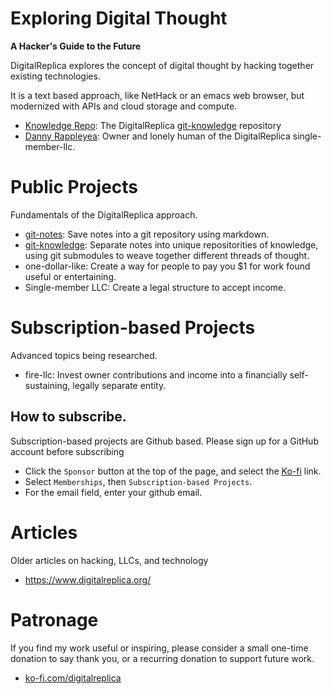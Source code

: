 # Exploring Digital Thought
**A Hacker's Guide to the Future**

DigitalReplica explores the concept of digital thought by hacking together existing technologies.

It is a text based approach, like NetHack or an emacs web browser, but modernized with APIs and cloud storage and compute.

* [Knowledge Repo](https://github.com/digitalreplica/knowledge): The DigitalReplica [git-knowledge](https://github.com/digitalreplica/git-knowledge) repository
* [Danny Rappleyea](https://github.com/dannyrappleyea): Owner and lonely human of the DigitalReplica single-member-llc.

# Public Projects
Fundamentals of the DigitalReplica approach.
* [git-notes](https://github.com/digitalreplica/git-notes): Save notes into a git repository using markdown.
* [git-knowledge](https://github.com/digitalreplica/git-knowledge): Separate notes into unique repositorities of knowledge, using git submodules
to weave together different threads of thought.
* one-dollar-like: Create a way for people to pay you $1 for work found useful or entertaining.
* Single-member LLC: Create a legal structure to accept income.

# Subscription-based Projects
Advanced topics being researched.
* fire-llc: Invest owner contributions and income into a financially self-sustaining, legally separate entity.

## How to subscribe.
Subscription-based projects are Github based. Please sign up for a GitHub account before subscribing
* Click the ```Sponsor``` button at the top of the page, and select the [Ko-fi](https://ko-fi.com/digitalreplica) link.
* Select ```Memberships```, then ```Subscription-based Projects```.
* For the email field, enter your github email.

# Articles
Older articles on hacking, LLCs, and technology
* https://www.digitalreplica.org/

# Patronage
If you find my work useful or inspiring, please consider a small one-time donation to say thank you, or a recurring donation to support future work.
* [ko-fi.com/digitalreplica](https://ko-fi.com/digitalreplica)
